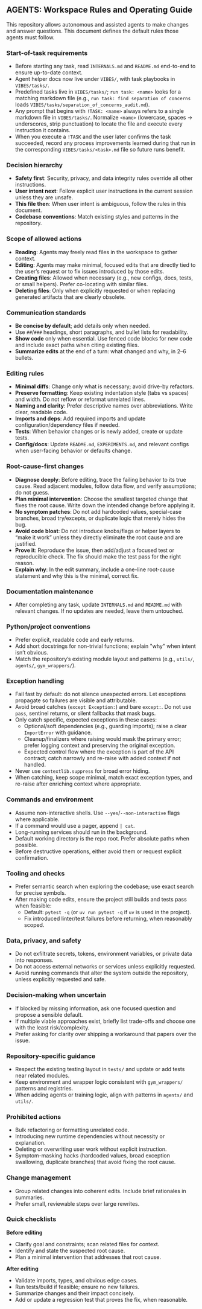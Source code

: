 ## AGENTS: Workspace Rules and Operating Guide

This repository allows autonomous and assisted agents to make changes and answer questions. This document defines the default rules those agents must follow.

### Start-of-task requirements
- Before starting any task, read `INTERNALS.md` and `README.md` end-to-end to ensure up-to-date context.
- Agent helper docs now live under `VIBES/`, with task playbooks in `VIBES/tasks/`.
- Predefined tasks live in `VIBES/tasks/`; `run task: <name>` looks for a matching markdown file (e.g., `run task: find separation of concerns` loads `VIBES/tasks/separation_of_concerns_audit.md`).
- Any prompt that begins with `!TASK: <name>` always refers to a single markdown file in `VIBES/tasks/`. Normalize `<name>` (lowercase, spaces → underscores, strip punctuation) to locate the file and execute every instruction it contains.
- When you execute a `!TASK` and the user later confirms the task succeeded, record any process improvements learned during that run in the corresponding `VIBES/tasks/<task>.md` file so future runs benefit.

### Decision hierarchy
- **Safety first**: Security, privacy, and data integrity rules override all other instructions.
- **User intent next**: Follow explicit user instructions in the current session unless they are unsafe.
- **This file then**: When user intent is ambiguous, follow the rules in this document.
- **Codebase conventions**: Match existing styles and patterns in the repository.

### Scope of allowed actions
- **Reading**: Agents may freely read files in the workspace to gather context.
- **Editing**: Agents may make minimal, focused edits that are directly tied to the user’s request or to fix issues introduced by those edits.
- **Creating files**: Allowed when necessary (e.g., new configs, docs, tests, or small helpers). Prefer co-locating with similar files.
- **Deleting files**: Only when explicitly requested or when replacing generated artifacts that are clearly obsolete.

### Communication standards
- **Be concise by default**; add details only when needed.
- Use `##`/`###` headings, short paragraphs, and bullet lists for readability.
- **Show code** only when essential. Use fenced code blocks for new code and include exact paths when citing existing files.
- **Summarize edits** at the end of a turn: what changed and why, in 2–6 bullets.

### Editing rules
- **Minimal diffs**: Change only what is necessary; avoid drive-by refactors.
- **Preserve formatting**: Keep existing indentation style (tabs vs spaces) and width. Do not reflow or reformat unrelated lines.
- **Naming and clarity**: Prefer descriptive names over abbreviations. Write clear, readable code.
- **Imports and deps**: Add required imports and update configuration/dependency files if needed.
- **Tests**: When behavior changes or is newly added, create or update tests.
- **Config/docs**: Update `README.md`, `EXPERIMENTS.md`, and relevant configs when user-facing behavior or defaults change.

### Root-cause-first changes
- **Diagnose deeply**: Before editing, trace the failing behavior to its true cause. Read adjacent modules, follow data flow, and verify assumptions; do not guess.
- **Plan minimal intervention**: Choose the smallest targeted change that fixes the root cause. Write down the intended change before applying it.
- **No symptom patches**: Do not add hardcoded values, special-case branches, broad try/excepts, or duplicate logic that merely hides the bug.
- **Avoid code bloat**: Do not introduce knobs/flags or helper layers to “make it work” unless they directly eliminate the root cause and are justified.
- **Prove it**: Reproduce the issue, then add/adjust a focused test or reproducible check. The fix should make the test pass for the right reason.
- **Explain why**: In the edit summary, include a one-line root-cause statement and why this is the minimal, correct fix.

### Documentation maintenance
- After completing any task, update `INTERNALS.md` and `README.md` with relevant changes. If no updates are needed, leave them untouched.

### Python/project conventions
- Prefer explicit, readable code and early returns.
- Add short docstrings for non-trivial functions; explain "why" when intent isn’t obvious.
- Match the repository’s existing module layout and patterns (e.g., `utils/`, `agents/`, `gym_wrappers/`).

### Exception handling
- Fail fast by default: do not silence unexpected errors. Let exceptions propagate so failures are visible and attributable.
- Avoid broad catches (`except Exception:`) and bare `except:`. Do not use `pass`, sentinel returns, or silent fallbacks that mask bugs.
- Only catch specific, expected exceptions in these cases:
  - Optional/soft dependencies (e.g., guarding imports); raise a clear `ImportError` with guidance.
  - Cleanup/finalizers where raising would mask the primary error; prefer logging context and preserving the original exception.
  - Expected control flow where the exception is part of the API contract; catch narrowly and re-raise with added context if not handled.
- Never use `contextlib.suppress` for broad error hiding.
- When catching, keep scope minimal, match exact exception types, and re-raise after enriching context where appropriate.

### Commands and environment
- Assume non-interactive shells. Use `--yes`/`--non-interactive` flags where applicable.
- If a command would use a pager, append `| cat`.
- Long-running services should run in the background.
- Default working directory is the repo root. Prefer absolute paths when possible.
- Before destructive operations, either avoid them or request explicit confirmation.

### Tooling and checks
- Prefer semantic search when exploring the codebase; use exact search for precise symbols.
- After making code edits, ensure the project still builds and tests pass when feasible:
  - Default: `pytest -q` (or `uv run pytest -q` if `uv` is used in the project).
  - Fix introduced linter/test failures before returning, when reasonably scoped.

### Data, privacy, and safety
- Do not exfiltrate secrets, tokens, environment variables, or private data into responses.
- Do not access external networks or services unless explicitly requested.
- Avoid running commands that alter the system outside the repository, unless explicitly requested and safe.

### Decision-making when uncertain
- If blocked by missing information, ask one focused question and propose a sensible default.
- If multiple viable approaches exist, briefly list trade-offs and choose one with the least risk/complexity.
 - Prefer asking for clarity over shipping a workaround that papers over the issue.

### Repository-specific guidance
- Respect the existing testing layout in `tests/` and update or add tests near related modules.
- Keep environment and wrapper logic consistent with `gym_wrappers/` patterns and registries.
- When adding agents or training logic, align with patterns in `agents/` and `utils/`.

### Prohibited actions
- Bulk refactoring or formatting unrelated code.
- Introducing new runtime dependencies without necessity or explanation.
- Deleting or overwriting user work without explicit instruction.
 - Symptom-masking hacks (hardcoded values, broad exception swallowing, duplicate branches) that avoid fixing the root cause.

### Change management
- Group related changes into coherent edits. Include brief rationales in summaries.
- Prefer small, reviewable steps over large rewrites.

### Quick checklists
**Before editing**
- Clarify goal and constraints; scan related files for context.
 - Identify and state the suspected root cause.
 - Plan a minimal intervention that addresses that root cause.

**After editing**
- Validate imports, types, and obvious edge cases.
- Run tests/build if feasible; ensure no new failures.
- Summarize changes and their impact concisely.
 - Add or update a regression test that proves the fix, when reasonable.
